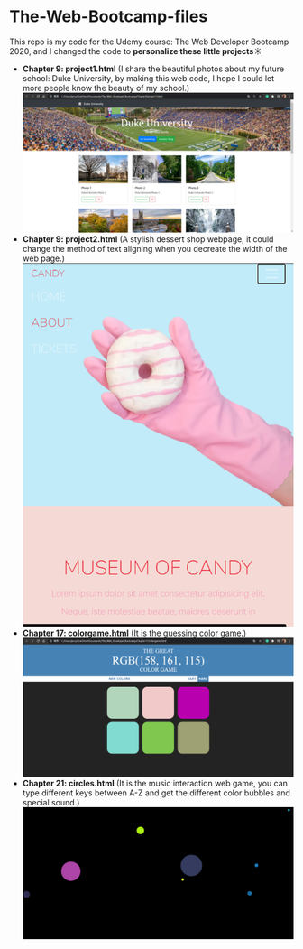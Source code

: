 # The-Web-Bootcamp-files
This repo is my code for the Udemy course: The Web Developer Bootcamp 2020, and I changed the code to **personalize these little projects**:sunny:

- **Chapter 9: project1.html** (I share the beautiful photos about my future school: Duke University, by making this web code, I hope I could let more people know the beauty of my school.)
![image](https://github.com/jerryWTMH/The-Web-Bootcamp-files/blob/master/image/Duke%20University.png)
- **Chapter 9: project2.html** (A stylish dessert shop webpage, it could change the method of text aligning when you decreate the width of the web page.)
![image](https://github.com/jerryWTMH/The-Web-Bootcamp-files/blob/master/image/Dessert%20Shop.png)
- **Chapter 17: colorgame.html** (It is the guessing color game.)
![image](https://github.com/jerryWTMH/The-Web-Bootcamp-files/blob/master/image/Colorgame.png)
- **Chapter 21: circles.html** (It is the music interaction web game, you can type different keys between A-Z and get the different color bubbles and special sound.)
![image](https://github.com/jerryWTMH/The-Web-Bootcamp-files/blob/master/image/Circles.png)


